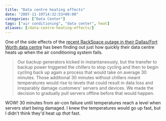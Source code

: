```yaml
---
title: "Data centre heating effects"
date: "2007-11-19T14:32:53+00:00"
categories: ["Data Center"]
tags: ["air conditioning", "data center", heat]
aliases: [/data-centre-heating-effects/]
---
```


One of the side effects of the [recent RackSpace outage in their Dallas/Fort Worth data centre](http://www.rackspace.com/information/announcements/datacenter.php) has been finding out just how quickly their data centre heats up when the air conditioning system fails.

>Our backup generators kicked in instantaneously, but the transfer to backup power triggered the chillers to stop cycling and then to begin cycling back up again a process that would take on average 30 minutes. Those additional 30 minutes without chillers meant temperatures would rise to levels that could result in data loss and irreparably damage customers' servers and devices. We made the decision to gradually pull servers offline before that would happen.

WOW! 30 minutes from air-con failure until temperatures reach a level when servers start being damaged. I knew the temperatures would go up fast, but I didn't think they'd heat up *that* fast.
